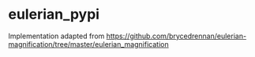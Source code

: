# eulerian_pypi
Implementation adapted from https://github.com/brycedrennan/eulerian-magnification/tree/master/eulerian_magnification

